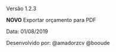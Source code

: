 Versão 1.2.3

**NOVO**
Exportar orçamento para PDF

Data: 01/08/2019

Desenvolvido por:
@amadorzcv
@booude